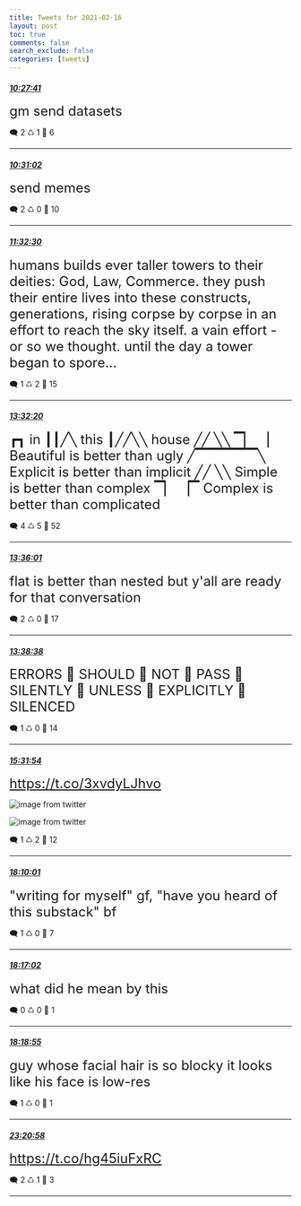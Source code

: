 ```yaml
---
title: Tweets for 2021-02-16
layout: post
toc: true
comments: false
search_exclude: false
categories: [tweets]
---
```



#### <a href = "https://twitter.com/deepfates/status/1361728970870321152">*10:27:41*</a>

<font size="5">gm send datasets</font>



🗨️ 2 ♺ 1 🤍  6   

---
    
#### <a href = "https://twitter.com/deepfates/status/1361729817196990470">*10:31:02*</a>

<font size="5">send memes</font>



🗨️ 2 ♺ 0 🤍  10   

---
    
#### <a href = "https://twitter.com/deepfates/status/1361745284343214084">*11:32:30*</a>

<font size="5">humans builds ever taller towers to their deities: God, Law, Commerce.   they push their entire lives into these constructs, generations, rising corpse by corpse in an effort to reach the sky itself. a vain effort - or so we thought.   until the day a tower began to spore...</font>



🗨️ 1 ♺ 2 🤍  15   

---
    
#### <a href = "https://twitter.com/deepfates/status/1361775439618789376">*13:32:20*</a>

<font size="5">┏┓      in ┃┃╱╲ this ┃╱╱╲╲ house  ╱╱        ╲╲  ▔▏        ▕   Beautiful is better than ugly ╱▔▔▔▔▔▔╲ Explicit is better than implicit ╱╱                 ╲╲ Simple is better than complex ▔▏                     ▕▔ Complex is better than complicated</font>



🗨️ 4 ♺ 5 🤍  52   

---
    
#### <a href = "https://twitter.com/deepfates/status/1361776369500217344">*13:36:01*</a>

<font size="5">flat is better than nested but y'all are ready for that conversation</font>



🗨️ 2 ♺ 0 🤍  17   

---
    
#### <a href = "https://twitter.com/deepfates/status/1361777027821436931">*13:38:38*</a>

<font size="5">ERRORS 👏 SHOULD 👏 NOT 👏 PASS 👏 SILENTLY 👏 UNLESS 👏 EXPLICITLY 👏 SILENCED</font>



🗨️ 1 ♺ 0 🤍  14   

---
    
#### <a href = "https://twitter.com/deepfates/status/1361805530512072708">*15:31:54*</a>

<font size="5"> https://t.co/3xvdyLJhvo</font>

![image from twitter](/fastpages//images/EuYa6V5VEAA3NR2.jpg)

![image from twitter](/fastpages//images/EuYa6dlVkAAbCLD.jpg)


🗨️ 1 ♺ 2 🤍  12   

---
    
#### <a href = "https://twitter.com/deepfates/status/1361845324973633538">*18:10:01*</a>

<font size="5">"writing for myself" gf, "have you heard of this substack" bf</font>



🗨️ 1 ♺ 0 🤍  7   

---
    
#### <a href = "https://twitter.com/deepfates/status/1361847090104569856">*18:17:02*</a>

<font size="5">what did he mean by this</font>



🗨️ 0 ♺ 0 🤍  1   

---
    
#### <a href = "https://twitter.com/deepfates/status/1361847563146518528">*18:18:55*</a>

<font size="5">guy whose facial hair is so blocky it looks like his face is low-res</font>



🗨️ 1 ♺ 0 🤍  1   

---
    
#### <a href = "https://twitter.com/deepfates/status/1361923575100284928">*23:20:58*</a>

<font size="5"> https://t.co/hg45iuFxRC</font>



🗨️ 2 ♺ 1 🤍  3   

---
    
            

